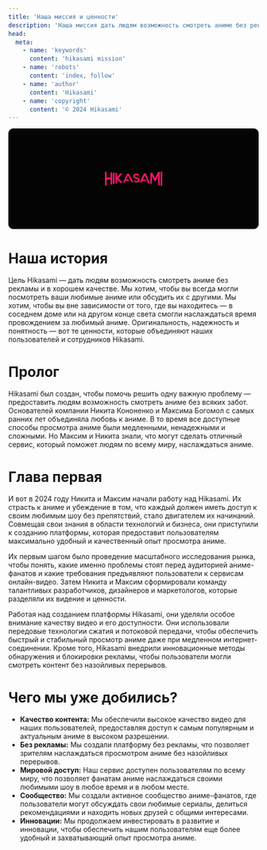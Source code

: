 ```yaml
---
title: 'Наша миссия и ценности'
description: 'Наша миссия дать людям возможность смотреть аниме без рекламы и в хорошем качестве. Мы хотим, чтобы вы всегда могли посмотреть ваши любимые аниме или обсудить их с другими. Мы хотим, чтобы вы вне зависимости от того, где вы находитесь — в соседнем доме или на другом конце света смогли наслаждаться время провождением за любимый аниме. Оригинальность, надежность и понятность — вот те ценности, которые объединяют наших пользователей и сотрудников Hikasami.'
head:
  meta:
    - name: 'keywords'
      content: 'hikasami mission'
    - name: 'robots'
      content: 'index, follow'
    - name: 'author'
      content: 'Hikasami'
    - name: 'copyright'
      content: '© 2024 Hikasami'
---
```


![Hikasami Github Cover](https://raw.githubusercontent.com/hikasami/.github/main/github_cover_v2.png)

# Наша история

Цель Hikasami — дать людям возможность смотреть аниме без рекламы и в хорошем качестве. Мы хотим, чтобы вы всегда могли посмотреть ваши любимые аниме или обсудить их с другими. Мы хотим, чтобы вы вне зависимости от того, где вы находитесь — в соседнем доме или на другом конце света смогли наслаждаться время провождением за любимый аниме. Оригинальность, надежность и понятность — вот те ценности, которые объединяют наших пользователей и сотрудников Hikasami.

# Пролог

Hikasami был создан, чтобы помочь решить одну важную проблему — предоставить людям возможность смотреть аниме без всяких забот. Основателей компании Никита Кононенко и Максима Богомол с самых ранних лет объединяла любовь к аниме. В то время все доступные способы просмотра аниме были медленными, ненадежными и сложными. Но Максим и Никита знали, что могут сделать отличный сервис, который поможет людям по всему миру, наслаждаться аниме.

# Глава первая

И вот в 2024 году Никита и Максим начали работу над Hikasami. Их страсть к аниме и убеждение в том, что каждый должен иметь доступ к своим любимым шоу без препятствий, стало двигателем их начинаний. Совмещая свои знания в области технологий и бизнеса, они приступили к созданию платформы, которая предоставит пользователям максимально удобный и качественный опыт просмотра аниме.

Их первым шагом было проведение масштабного исследования рынка, чтобы понять, какие именно проблемы стоят перед аудиторией аниме-фанатов и какие требования предъявляют пользователи к сервисам онлайн-видео. Затем Никита и Максим сформировали команду талантливых разработчиков, дизайнеров и маркетологов, которые разделяли их видение и ценности.

Работая над созданием платформы Hikasami, они уделяли особое внимание качеству видео и его доступности. Они использовали передовые технологии сжатия и потоковой передачи, чтобы обеспечить быстрый и стабильный просмотр аниме даже при медленном интернет-соединении. Кроме того, Hikasami внедрили инновационные методы обнаружения и блокировки рекламы, чтобы пользователи могли смотреть контент без назойливых перерывов.

# Чего мы уже добились?

- **Качество контента:**
Мы обеспечили высокое качество видео для наших пользователей, предоставляя доступ к самым популярным и актуальным аниме в высоком разрешении.
- **Без рекламы:**
Мы создали платформу без рекламы, что позволяет зрителям наслаждаться просмотром аниме без назойливых перерывов.
- **Мировой доступ:**
Наш сервис доступен пользователям по всему миру, что позволяет фанатам аниме наслаждаться своими любимыми шоу в любое время и в любом месте.
- **Сообщество:**
Мы создали активное сообщество аниме-фанатов, где пользователи могут обсуждать свои любимые сериалы, делиться рекомендациями и находить новых друзей с общими интересами.
- **Инновации:**
Мы продолжаем инвестировать в развитие и инновации, чтобы обеспечить нашим пользователям еще более удобный и захватывающий опыт просмотра аниме.
